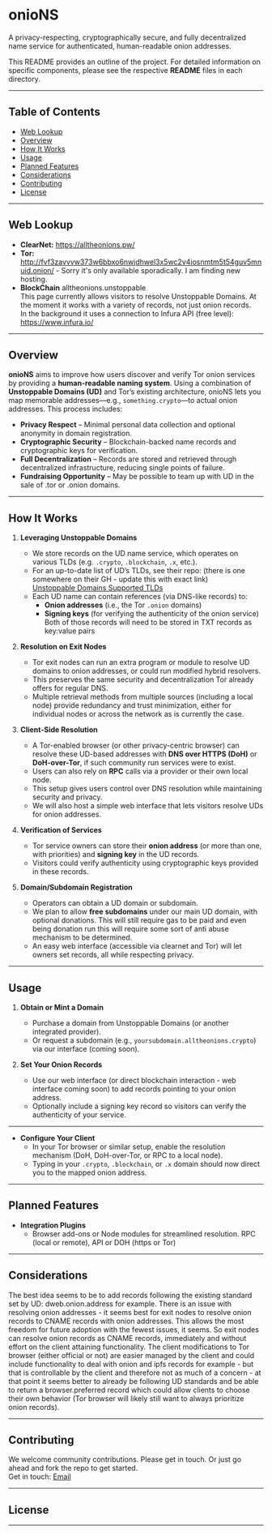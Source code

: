 # onioNS
A privacy-respecting, cryptographically secure, and fully decentralized name service for authenticated, human-readable onion addresses.

This README provides an outline of the project. For detailed information on specific components, please see the respective **README** files in each directory.

---

## Table of Contents
- [Web Lookup](#web-lookup)
- [Overview](#overview)
- [How It Works](#how-it-works)
- [Usage](#usage)
- [Planned Features](#planned-features)
- [Considerations](#considerations)
- [Contributing](#contributing)
- [License](#license)

---

## Web Lookup 
- **ClearNet:** https://alltheonions.pw/  
- **Tor:** http://fvf3zavvvw373w6bbxo6nwjdhwel3x5wc2v4iosnmtm5t54guv5mnuid.onion/ - Sorry it's only available sporadically. I am finding new hosting.  
- **BlockChain** alltheonions.unstoppable  
This page currently allows visitors to resolve Unstoppable Domains. At the moment it works with a variety of records, not just onion records.  
In the background it uses a connection to Infura API (free level): https://www.infura.io/  

---

## Overview
**onioNS** aims to improve how users discover and verify Tor onion services by providing a **human-readable naming system**. Using a combination of **Unstoppable Domains (UD)** and Tor’s existing architecture, onioNS lets you map memorable addresses—e.g., `something.crypto`—to actual onion addresses. This process includes:

- **Privacy Respect** – Minimal personal data collection and optional anonymity in domain registration.  
- **Cryptographic Security** – Blockchain-backed name records and cryptographic keys for verification.  
- **Full Decentralization** – Records are stored and retrieved through decentralized infrastructure, reducing single points of failure.
- **Fundraising Opportunity** – May be possible to team up with UD in the sale of .tor or .onion domains.  

---

## How It Works

1. **Leveraging Unstoppable Domains**  
   - We store records on the UD name service, which operates on various TLDs (e.g. `.crypto`, `.blockchain`, `.x`, etc.).  
   - For an up-to-date list of UD’s TLDs, see their repo:  (there is one somewhere on their GH - update this with exact link)  
     [Unstoppable Domains Supported TLDs](https://github.com/unstoppabledomains)  
   - Each UD name can contain references (via DNS-like records) to:
     - **Onion addresses** (i.e., the Tor `.onion` domains)  
     - **Signing keys** (for verifying the authenticity of the onion service)
     Both of those records will need to be stored in TXT records as key:value pairs  

2. **Resolution on Exit Nodes**  
   - Tor exit nodes can run an extra program or module to resolve UD domains to onion addresses, or could run modified hybrid resolvers.  
   - This preserves the same security and decentralization Tor already offers for regular DNS.  
   - Multiple retrieval methods from multiple sources (including a local node) provide redundancy and trust minimization, either for individual nodes or across the network as is currently the case.

3. **Client-Side Resolution**  
   - A Tor-enabled browser (or other privacy-centric browser) can resolve these UD-based addresses with **DNS over HTTPS (DoH)** or **DoH-over-Tor**, if such community run services were to exist.  
   - Users can also rely on **RPC** calls via a provider or their own local node.  
   - This setup gives users control over DNS resolution while maintaining security and privacy.
   - We will also host a simple web interface that lets visitors resolve UDs for onion addresses.  

4. **Verification of Services**  
   - Tor service owners can store their **onion address** (or more than one, with priorities) and **signing key** in the UD records.  
   - Visitors could verify authenticity using cryptographic keys provided in these records.  

5. **Domain/Subdomain Registration**  
   - Operators can obtain a UD domain or subdomain.  
   - We plan to allow **free subdomains** under our main UD domain, with optional donations. This will still require gas to be paid and even being donation run this will require some sort of anti abuse mechanism to be determined.  
   - An easy web interface (accessible via clearnet and Tor) will let owners set records, all while respecting privacy.  

---

## Usage

1. **Obtain or Mint a Domain**  
   - Purchase a domain from Unstoppable Domains (or another integrated provider).  
   - Or request a subdomain (e.g., `yoursubdomain.alltheonions.crypto`) via our interface (coming soon).  

2. **Set Your Onion Records**  
   - Use our web interface (or direct blockchain interaction - web interface coming soon) to add records pointing to your onion address.  
   - Optionally include a signing key record so visitors can verify the authenticity of your service.
  
---

- **Configure Your Client**  
   - In your Tor browser or similar setup, enable the resolution mechanism (DoH, DoH-over-Tor, or RPC to a local node).  
   - Typing in your `.crypto`, `.blockchain`, or `.x` domain should now direct you to the mapped onion address.  

---

## Planned Features

- **Integration Plugins**  
  - Browser add-ons or Node modules for streamlined resolution. RPC (local or remote), API or DOH (https or Tor)    

---

## Considerations

The best idea seems to be to add records following the existing standard set by UD: dweb.onion.address for example. There is an issue with resolving onion addresses - it seems best for exit nodes to resolve onion records to CNAME records with onion addresses. This allows the most freedom for future adoption with the fewest issues, it seems. So exit nodes can resolve onion records as CNAME records, immediately and without effort on the client attaining functionality. The client modifications to Tor browser (either official or not) are easier managed by the client and could include functionality to deal with onion and ipfs records for example - but that is controllable by the client and therefore not as much of a concern - at that point it seems better to already be following UD standards and be able to return a browser.preferred record which could allow clients to choose their own behavior (Tor browser will likely still want to always prioritize onion records).  


---

## Contributing

We welcome community contributions. Please get in touch. Or just go ahead and fork the repo to get started.  
Get in touch: [Email](mailto:puurpl.x@ud.me)  

---

## License  



---
